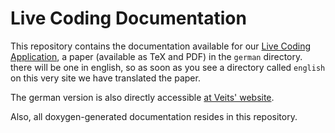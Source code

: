 Live Coding Documentation
=========================

This repository contains the documentation available for our [Live Coding 
Application](https://github.com/hellerve/Veto-LiveCoding), a paper
(available as TeX and PDF) in the `german` directory. there will be one
in english, so as soon as you see a directory called `english` on this
very site we have translated the paper.

The german version is also directly accessible 
[at Veits' website](https://veitheller.de/static/Dokumentation.pdf).

Also, all doxygen-generated documentation resides in this repository.
